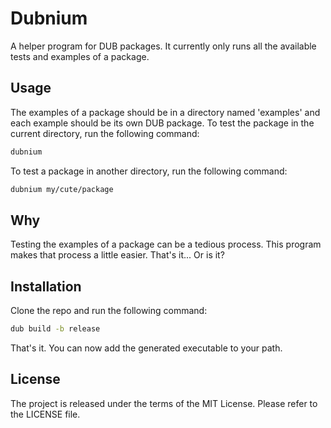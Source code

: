 # Dubnium

A helper program for DUB packages.
It currently only runs all the available tests and examples of a package.

## Usage

The examples of a package should be in a directory named 'examples'
and each example should be its own DUB package.
To test the package in the current directory, run the following command:

```sh
dubnium
```

To test a package in another directory, run the following command:

```sh
dubnium my/cute/package
```

## Why

Testing the examples of a package can be a tedious process.
This program makes that process a little easier.
That's it... Or is it?

## Installation

Clone the repo and run the following command:

```sh
dub build -b release
```

That's it.
You can now add the generated executable to your path.

## License

The project is released under the terms of the MIT License.
Please refer to the LICENSE file.
